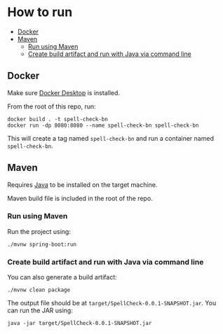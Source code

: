 # How to run

- [Docker](#Docker)
- [Maven](#Maven)
  - [Run using Maven](#run-using-maven)
  - [Create build artifact and run with Java via command line](#Create-build-artifact-and-run-with-java-via-command-line)

## Docker
Make sure [Docker Desktop](https://www.docker.com/) is installed.

From the root of this repo, run:
```
docker build . -t spell-check-bn
docker run -dp 8080:8080 --name spell-check-bn spell-check-bn
```
This will create a tag named `spell-check-bn` and run a container named `spell-check-bn`.

## Maven
Requires [Java](https://www.oracle.com/java/technologies/downloads/) to be installed on the target machine.

Maven build file is included in the root of the repo.

### Run using Maven
Run the project using:
```
./mvnw spring-boot:run
```

### Create build artifact and run with Java via command line
You can also generate a build artifact:
```
./mvnw clean package
```

The output file should be at `target/SpellCheck-0.0.1-SNAPSHOT.jar`. You can run the JAR using:
```
java -jar target/SpellCheck-0.0.1-SNAPSHOT.jar
```